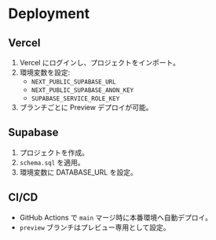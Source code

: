 # Deployment

## Vercel
1. Vercel にログインし、プロジェクトをインポート。
2. 環境変数を設定:
   - `NEXT_PUBLIC_SUPABASE_URL`
   - `NEXT_PUBLIC_SUPABASE_ANON_KEY`
   - `SUPABASE_SERVICE_ROLE_KEY`
3. ブランチごとに Preview デプロイが可能。

## Supabase
1. プロジェクトを作成。
2. `schema.sql` を適用。
3. 環境変数に DATABASE_URL を設定。

## CI/CD
- GitHub Actions で `main` マージ時に本番環境へ自動デプロイ。
- `preview` ブランチはプレビュー専用として設定。 